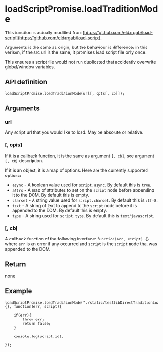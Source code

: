 # loadScriptPromise.loadTraditionMode

This function is actually modified from [https://github.com/eldargab/load-script](https://github.com/eldargab/load-script).

Arguments is the same as origin, but the behaviour is difference: in this verison, if the src url is the same, it promises load script file only once.

This ensures a script file would not run duplicated that accidently overwrite global/window variables.

## API definition

```
loadScriptPromise.loadTraditionMode(url[, opts[, cb]]);
```

## Arguments

### url
Any script url that you would like to load.  May be absolute or relative.

### [, opts]
If it is a callback function, it is the same as argument `[, cb]`, see argument `[, cb]` description.

If it is an object, it is a map of options.  Here are the currently supported options:

* `async` - A boolean value used for `script.async`.  By default this is `true`.
* `attrs` - A map of attributes to set on the `script` node before appending it to the DOM.  By default this is empty.
* `charset` - A string value used for `script.charset`.  By default this is `utf-8`.
* `text` - A string of text to append to the `script` node before it is appended to the DOM.  By default this is empty.
* `type` - A string used for `script.type`.  By default this is `text/javascript`.

### [, cb]
A callback function of the following interface: `function(err, script) {}` where `err` is an error if any occurred and `script` is the `script` node that was appended to the DOM.

## Return

none

## Example

```
loadScriptPromise.loadTraditionMode("./static/testlibDirectTraditionLoad@0.0.1/testlibDirectTraditionLoad.js", {}, function(err, script){

    if(err){
        throw err;
        return false;
    }

    console.log(script.id);

});

```